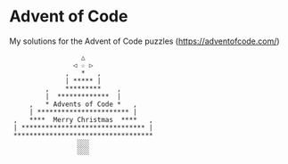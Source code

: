 # Advent of Code
My solutions for the Advent of Code puzzles (https://adventofcode.com/)

                      △
                    ◁ ☆ ▷
                  ,   *   ,
                  | ***** |
             ,    *********    ,
             |  *************  |
         ,   * Advents of Code *   ,
         | *********************** |
     ,   ****  Merry Christmas  ****   ,
     | ******************************* |
     ***********************************
                     ░░░
                     ░░░

